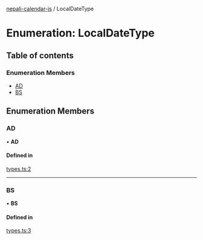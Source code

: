 [nepali-calendar-js](../README.md) / LocalDateType

# Enumeration: LocalDateType

## Table of contents

### Enumeration Members

- [AD](LocalDateType.md#ad)
- [BS](LocalDateType.md#bs)

## Enumeration Members

### AD

• **AD**

#### Defined in

[types.ts:2](https://github.com/prajanya-tech/nepali-calendar-js/blob/e146cd0/src/types.ts#L2)

___

### BS

• **BS**

#### Defined in

[types.ts:3](https://github.com/prajanya-tech/nepali-calendar-js/blob/e146cd0/src/types.ts#L3)
